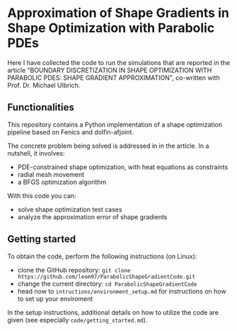 # Approximation of Shape Gradients in Shape Optimization with Parabolic PDEs

Here I have collected the code to run the simulations that are reported in the article "BOUNDARY DISCRETIZATION IN SHAPE OPTIMIZATION WITH PARABOLIC PDES: SHAPE GRADIENT APPROXIMATION", co-written with Prof. Dr. Michael Ulbrich.

## Functionalities

This repository contains a Python implementation of a shape optimization pipeline based on Fenics and dolfin-afjoint.

The concrete problem being solved is addressed in in the article. In a nutshell, it involves:
- PDE-constrained shape optimization, with heat equations as constraints
- radial mesh movement
- a BFGS optimization algorithm

With this code you can:
- solve shape optimization test cases
- analyze the approximation error of shape gradients

## Getting started

To obtain the code, perform the following instructions (on Linux):
- clone the GitHub repository: `git clone https://github.com/leom97/ParabolicShapeGradientCode.git`
- change the current directory: `cd ParabolicShapeGradientCode`
- head now to `intructions/environment_setup.md` for instructions on how to set up your enviroment

In the setup instructions, additional details on how to utilize the code are given (see especially `code/getting_started.md`).
